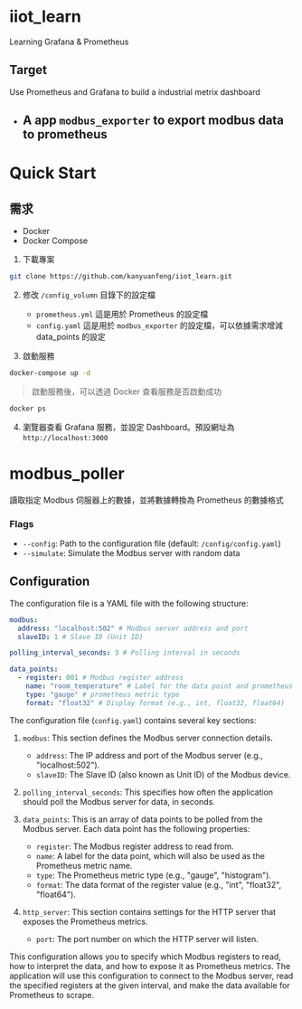 # iiot_learn
Learning Grafana &amp; Prometheus

## Target
Use Prometheus and Grafana to build a industrial metrix dashboard

- A app `modbus_exporter` to export modbus data to prometheus
  -  


# Quick Start
## 需求
- Docker
- Docker Compose

1. 下載專案
```bash
git clone https://github.com/kanyuanfeng/iiot_learn.git
```
2. 修改 `/config_volumn` 目錄下的設定檔
   - `prometheus.yml` 這是用於 Prometheus 的設定檔
   - `config.yaml` 這是用於 `modbus_exporter` 的設定檔，可以依據需求增減 data_points 的設定

3. 啟動服務
```bash
docker-compose up -d
```

> 啟動服務後，可以透過 Docker 查看服務是否啟動成功
```bash
docker ps
```
4. 瀏覽器查看 Grafana 服務，並設定 Dashboard。預設網址為 `http://localhost:3000`


 # modbus_poller
 讀取指定 Modbus 伺服器上的數據，並將數據轉換為 Prometheus 的數據格式


### Flags
- `--config`: Path to the configuration file (default: `/config/config.yaml`)
- `--simulate`: Simulate the Modbus server with random data

## Configuration
The configuration file is a YAML file with the following structure:

```yaml
modbus:
  address: "localhost:502" # Modbus server address and port
  slaveID: 1 # Slave ID (Unit ID)

polling_interval_seconds: 3 # Polling interval in seconds

data_points:
  - register: 001 # Modbus register address
    name: "room_temperature" # Label for the data point and prometheus metric name
    type: "gauge" # prometheus metric type
    format: "float32" # Display format (e.g., int, float32, float64)
```

The configuration file (`config.yaml`) contains several key sections:

1. `modbus`: This section defines the Modbus server connection details.
   - `address`: The IP address and port of the Modbus server (e.g., "localhost:502").
   - `slaveID`: The Slave ID (also known as Unit ID) of the Modbus device.

2. `polling_interval_seconds`: This specifies how often the application should poll the Modbus server for data, in seconds.

3. `data_points`: This is an array of data points to be polled from the Modbus server. Each data point has the following properties:
   - `register`: The Modbus register address to read from.
   - `name`: A label for the data point, which will also be used as the Prometheus metric name.
   - `type`: The Prometheus metric type (e.g., "gauge", "histogram").
   - `format`: The data format of the register value (e.g., "int", "float32", "float64").

4. `http_server`: This section contains settings for the HTTP server that exposes the Prometheus metrics.
   - `port`: The port number on which the HTTP server will listen.

This configuration allows you to specify which Modbus registers to read, how to interpret the data, and how to expose it as Prometheus metrics. The application will use this configuration to connect to the Modbus server, read the specified registers at the given interval, and make the data available for Prometheus to scrape.



